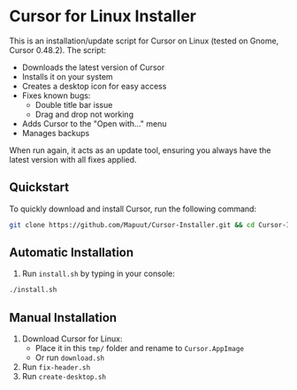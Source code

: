 # Cursor for Linux Installer

This is an installation/update script for Cursor on Linux (tested on Gnome, Cursor 0.48.2). The script:

- Downloads the latest version of Cursor
- Installs it on your system
- Creates a desktop icon for easy access
- Fixes known bugs:
  - Double title bar issue
  - Drag and drop not working
- Adds Cursor to the "Open with..." menu
- Manages backups

When run again, it acts as an update tool, ensuring you always have the latest version with all fixes applied.

## Quickstart

To quickly download and install Cursor, run the following command:

```sh
git clone https://github.com/Mapuut/Cursor-Installer.git && cd Cursor-Installer && ./install.sh
```

## Automatic Installation

1. Run `install.sh` by typing in your console:

```sh
./install.sh
```

## Manual Installation

1. Download Cursor for Linux:
   - Place it in this `tmp/` folder and rename to `Cursor.AppImage`
   - Or run `download.sh`
2. Run `fix-header.sh`
3. Run `create-desktop.sh`
